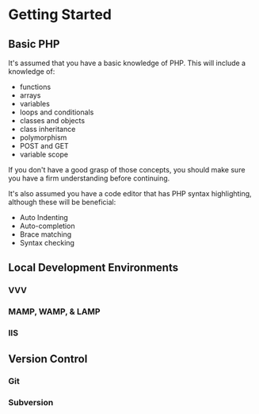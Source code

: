 # Getting Started

## Basic PHP

It's assumed that you have a basic knowledge of PHP. This will include a knowledge of:

 - functions
 - arrays
 - variables
 - loops and conditionals
 - classes and objects
 - class inheritance
 - polymorphism
 - POST and GET
 - variable scope

If you don't have a good grasp of those concepts, you should make sure you have a firm understanding before continuing.

It's also assumed you have a code editor that has PHP syntax highlighting, although these will be beneficial:

 - Auto Indenting
 - Auto-completion
 - Brace matching
 - Syntax checking

## Local Development Environments

### VVV

### MAMP, WAMP, & LAMP

### IIS

## Version Control

### Git

### Subversion
